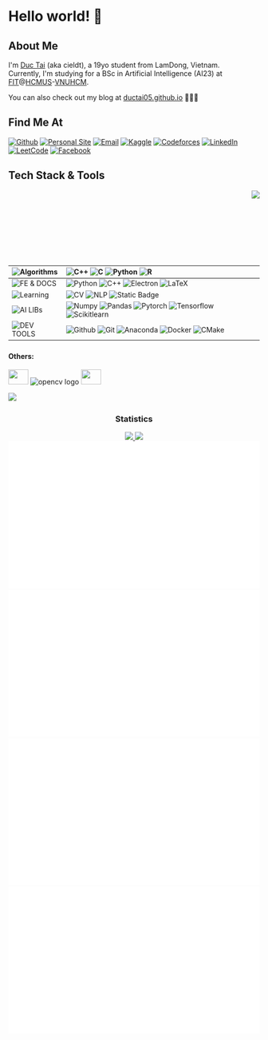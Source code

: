 # Hello world! 👋

## About Me
I'm [Duc Tai](https://fb.com/ductai05) (aka cieldt), a 19yo student from LamDong, Vietnam.\
Currently, I'm studying for a BSc in Artificial Intelligence (AI23) at [FIT](https://www.fit.hcmus.edu.vn/en/)@[HCMUS](https://en.hcmus.edu.vn/)-[VNUHCM](https://vnuhcm.edu.vn/).

You can also check out my blog at [ductai05.github.io](https://ductai05.github.io)  🐧🐧🐧

## Find Me At

[![Github](https://img.shields.io/github/followers/ductai05?style=flat-square&logo=github&labelColor=black&color=ffc0cb)](https://github.com/ductai05)
[![Personal Site](https://img.shields.io/badge/ductai05.github.io-black?labelColor=black&logo=github&logoColor=white&style=flat-square)](https://ductai05.github.io/)
[![Email](https://img.shields.io/badge/-ductai.dt05@gmail.com-black?labelColor=black&logo=gmail&logoColor=white&style=flat-square)](mailto:ductai.dt05@gmail.com)
[![Kaggle](https://img.shields.io/badge/cieldt-black?style=flat-square&logo=kaggle&logoColor=white)](https://kaggle.com/cieldt/)
[![Codeforces](https://img.shields.io/badge/ciel-black?style=flat-square&logo=codeforces&logoColor=white)](https://codeforces.com/profile/ciel_)
[![LinkedIn](https://img.shields.io/badge/ductai05-black?style=flat-square&logo=linkedin&logoColor=white)](https://www.linkedin.com/in/ductai05/)
[![LeetCode](https://img.shields.io/badge/ductai05-black?style=flat-square&logo=leetcode&logoColor=white)](https://leetcode.com/u/cieldt/)
[![Facebook](https://img.shields.io/badge/ductai05-black?style=flat-square&logo=facebook&logoColor=white)](https://fb.com/ductai05/)

## Tech Stack & Tools
<img align="right" height="150" src="https://i.imgflip.com/98apb7.gif"  />    <!-- 96pbun dandadan--> <!-- 8sv70h.gif ;  8xhz62.gif; 8xkuwj.gif-->

| ![Algorithms](https://img.shields.io/badge/-ALGORITHMS-000?style=flat-square&logoColor=white)       | ![C++](https://img.shields.io/badge/-C++-000?style=flat-square&logo=cplusplus&logoColor=white) ![C](https://img.shields.io/badge/C-000?style=flat-square&logo=c&logoColor=white) ![Python](https://img.shields.io/badge/-Python-000?style=flat-square&logo=python&logoColor=white) ![R](https://img.shields.io/badge/R-000?style=flat-square&logo=r&logoColor=white)                                                   |                         
| :-------------------------------------------------------------------------------------------------- | :--------------------------------------------------------------------------------------------------------------------------------------------------------------------------------------------------------------------------------------------------------------------------------------------------------------------------------------------------------------------------------------------------------------------- |
| ![FE & DOCS](https://img.shields.io/badge/-FE%20&%20DOCS-000?style=flat-square&logoColor=white)     | ![Python](https://img.shields.io/badge/-Python-000?style=flat-square&logo=python&logoColor=white) ![C++](https://img.shields.io/badge/-C++-000?style=flat-square&logo=cplusplus&logoColor=white) ![Electron](https://img.shields.io/badge/-Electron-000?style=flat-square&logo=electron&logoColor=white) ![LaTeX](https://img.shields.io/badge/LaTeX-000?style=flat-square&logo=latex&logoColor=white)                 |
| ![Learning](https://img.shields.io/badge/-LEARNING-000?style=flat-square&logoColor=white)           | ![CV](https://img.shields.io/badge/-CV-000?style=flat-square&logo=opencv&logoColor=white) ![NLP](https://img.shields.io/badge/-NLP-000?style=flat-square&logo=openai&logoColor=white) ![Static Badge](https://img.shields.io/badge/DSA-OOP-000?style=flat-square&logo=thealgorithms&logoColor=white)                                                                                                                   |
| ![AI LIBs](https://img.shields.io/badge/AI%20LIBS-000?style=flat-square&logoColor=white)            | ![Numpy](https://img.shields.io/badge/Numpy-000?style=flat-square&logo=numpy&logoColor=white) ![Pandas](https://img.shields.io/badge/Pandas-000?style=flat-square&logo=pandas&logoColor=white) ![Pytorch](https://img.shields.io/badge/Pytorch-000?style=flat-square&logo=pytorch&logoColor=white) ![Tensorflow](https://img.shields.io/badge/Tensorflow-000?style=flat-square&logo=tensorflow&logoColor=white) ![Scikitlearn](https://img.shields.io/badge/Scikitlearn-000?style=flat-square&logo=scikitlearn&logoColor=white) |
| ![DEV TOOLS](https://img.shields.io/badge/DEV%20TOOLS-000?style=flat-square&logoColor=white)        | ![Github](https://img.shields.io/badge/Github-000?style=flat-square&logo=github&logoColor=white) ![Git](https://img.shields.io/badge/Git-000?style=flat-square&logo=git&logoColor=white) ![Anaconda](https://img.shields.io/badge/Anaconda-000?style=flat-square&logo=anaconda&logoColor=white) ![Docker](https://img.shields.io/badge/Docker-000?style=flat-square&logo=docker&logoColor=white)  ![CMake](https://img.shields.io/badge/CMake-000?style=flat-square&logo=cmake&logoColor=white)                    |                                                                                                                                     

###

<h4 align="left">Others:</h4>
<div align="left">
  <img src="https://cdn.jsdelivr.net/gh/devicons/devicon@latest/icons/matplotlib/matplotlib-original.svg" height="30" width="40" /> 
  <img src="https://cdn.jsdelivr.net/gh/devicons/devicon/icons/opencv/opencv-original.svg" height="30" width="40" alt="opencv logo" />
  <img src="https://cdn.jsdelivr.net/gh/devicons/devicon/icons/vscode/vscode-original.svg" height="30" width="40" />
</div>


<img src="https://user-images.githubusercontent.com/73097560/115834477-dbab4500-a447-11eb-908a-139a6edaec5c.gif"><h3 align="center">Statistics</h3>
<div align="center">

<div style="text-align: center;">

<a href="https://github.com/ductai05">
<img src="http://github-profile-summary-cards.vercel.app/api/cards/profile-details?username=ductai05&theme=github_dark" height="160em" />
<img src="https://leetcard.jacoblin.cool/cieldt?theme=chartreuse&font=ABeeZee&ext=heatmap" height="160em" />
<!-- <img src="http://github-profile-summary-cards.vercel.app/api/cards/repos-per-language?username=ductai05&theme=github_dark" height="150em" /> -->
<!-- <img src="http://github-profile-summary-cards.vercel.app/api/cards/most-commit-language?username=ductai05&theme=github_dark" height="150em" /> -->
</a>



<img src="https://raw.githubusercontent.com/ductai05/github-stats/master/generated/overview.svg#gh-dark-mode-only" />
<img src="https://raw.githubusercontent.com/ductai05/github-stats/master/generated/languages.svg#gh-dark-mode-only" />
<img src="https://raw.githubusercontent.com/ductai05/github-stats/master/generated/overview.svg#gh-light-mode-only" />
<img src="https://raw.githubusercontent.com/ductai05/github-stats/master/generated/languages.svg#gh-light-mode-only" />

</div>
